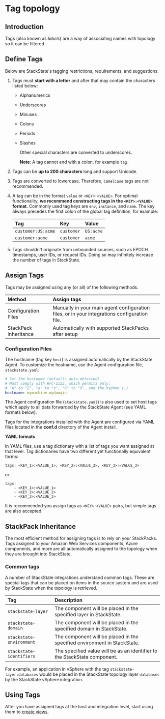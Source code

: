 # Tag topology

## Introduction

Tags \(also known as _labels_\) are a way of associating names with topology so it can be filtered.

## Define Tags

Below are StackState's tagging restrictions, requirements, and suggestions:

1. Tags must **start with a letter** and after that may contain the characters listed below:
   * Alphanumerics
   * Underscores
   * Minuses
   * Colons
   * Periods
   * Slashes

     Other special characters are converted to underscores.

     **Note**: A tag cannot end with a colon, for example `tag:`
2. Tags can be **up to 200 characters** long and support Unicode.
3. Tags are converted to lowercase. Therefore, `CamelCase` tags are not recommended.
4. A tag can be in the format `value` or `<KEY>:<VALUE>`. For optimal functionality, **we recommend constructing tags in the `<KEY>:<VALUE>` format.** Commonly used tag keys are `env`, `instance`, and `name`. The key always precedes the first colon of the global tag definition, for example:

   | Tag | Key | Value |
   | :--- | :--- | :--- |
   | `customer:US:acme` | `customer` | `US:acme` |
   | `customer:acme` | `customer` | `acme` |

5. Tags shouldn't originate from unbounded sources, such as EPOCH timestamps, user IDs, or request IDs. Doing so may infinitely increase the number of tags in StackState.

## Assign Tags

Tags may be assigned using any \(or all\) of the following methods.

| Method | Assign tags |
| :--- | :--- |
| Configuration Files | Manually in your main agent configuration files, or in your integrations configuration file. |
| StackPack Inheritance | Automatically with supported StackPacks after setup |

### Configuration Files

The hostname \(tag key `host`\) is assigned automatically by the StackState Agent. To customize the hostname, use the Agent configuration file, `stackstate.yaml`:

```yaml
# Set the hostname (default: auto-detected)
# Must comply with RFC-1123, which permits only:
# "A" to "Z", "a" to "z", "0" to "9", and the hyphen (-)
hostname: mymachine.mydomain
```

The Agent configuration file \(`stackstate.yaml`\) is also used to set host tags which apply to all data forwarded by the StackState Agent \(see YAML formats below\).

Tags for the integrations installed with the Agent are configured via YAML files located in the **conf.d** directory of the Agent install.

**YAML formats**

In YAML files, use a tag dictionary with a list of tags you want assigned at that level. Tag dictionaries have two different yet functionally equivalent forms:

```text
tags: <KEY_1>:<VALUE_1>, <KEY_2>:<VALUE_2>, <KEY_3>:<VALUE_3>
```

or

```text
tags:
    - <KEY_1>:<VALUE_1>
    - <KEY_2>:<VALUE_2>
    - <KEY_3>:<VALUE_3>
```

It is recommended you assign tags as `<KEY>:<VALUE>` pairs, but simple tags are also accepted.

## StackPack Inheritance

The most efficient method for assigning tags is to rely on your StackPacks. Tags assigned to your Amazon Web Services components, Azure components, and more are all automatically assigned to the topology when they are brought into StackState.

### Common tags

A number of StackState integrations understand common tags. These are special tags that can be placed on items in the source system and are used by StackState when the topology is retrieved.

| Tag | Description |
| :--- | :--- |
| `stackstate-layer` | The component will be placed in the specified layer in StackState. |
| `stackstate-domain` | The component will be placed in the specified domain in StackState. |
| `stackstate-environment` | The component will be placed in the specified environment in StackState. |
| `stackstate-identifiers` | The specified value will be as an identifier to the StackState component. |

For example, an application in vSphere with the tag `stackstate-layer:databases` would be placed in the StackState topology layer `databases` by the StackState vSphere integration.

## Using Tags

After you have assigned tags at the host and integration level, start using them to [create views](../../use/views.md).

